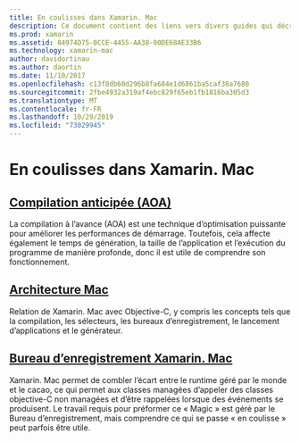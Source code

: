 ```yaml
---
title: En coulisses dans Xamarin. Mac
description: Ce document contient des liens vers divers guides qui décrivent le fonctionnement interne de Xamarin. Mac. Les documents liés traitent de la compilation à l’avance, de l’architecture Xamarin. Mac et du Bureau d’enregistrement Xamarin. Mac.
ms.prod: xamarin
ms.assetid: 84974D75-0CCE-4455-AA38-00DE68AE33B6
ms.technology: xamarin-mac
author: davidortinau
ms.author: daortin
ms.date: 11/10/2017
ms.openlocfilehash: c13f8db60d296b8fa684e1d6861ba5caf38a7680
ms.sourcegitcommit: 2fbe4932a319af4ebc829f65eb1fb1816ba305d3
ms.translationtype: MT
ms.contentlocale: fr-FR
ms.lasthandoff: 10/29/2019
ms.locfileid: "73029945"
---
```

# <a name="under-the-hood-in-xamarinmac"></a>En coulisses dans Xamarin. Mac

## <a name="ahead-of-time-compilation-aotaotmd"></a>[Compilation anticipée (AOA)](aot.md)

La compilation à l’avance (AOA) est une technique d’optimisation puissante pour améliorer les performances de démarrage. Toutefois, cela affecte également le temps de génération, la taille de l’application et l’exécution du programme de manière profonde, donc il est utile de comprendre son fonctionnement.

## <a name="mac-architecturearchitecturemd"></a>[Architecture Mac](architecture.md)

Relation de Xamarin. Mac avec Objective-C, y compris les concepts tels que la compilation, les sélecteurs, les bureaux d’enregistrement, le lancement d’applications et le générateur.

## <a name="xamarinmac-registrarregistrarmd"></a>[Bureau d’enregistrement Xamarin. Mac](registrar.md)

Xamarin. Mac permet de combler l’écart entre le runtime géré par le monde et le cacao, ce qui permet aux classes managées d’appeler des classes objective-C non managées et d’être rappelées lorsque des événements se produisent. Le travail requis pour préformer ce « Magic » est géré par le Bureau d’enregistrement, mais comprendre ce qui se passe « en coulisse » peut parfois être utile.

